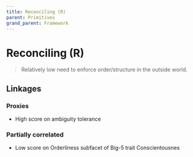 ```yaml
---
title: Reconciling (R)
parent: Primitives
grand_parent: Framework
---
```


# Reconciling (R)

>Relatively low need to enforce order/structure in the outside world.

## Linkages

### Proxies

* High score on ambiguity tolerance

### Partially correlated

* Low score on Orderliness subfacet of Big-5 trait Conscientousnes